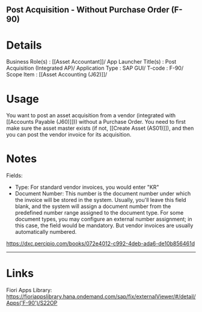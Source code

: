 Post Acquisition - Without Purchase Order (F-90)
---
# Details
Business Role(s)          :  [[Asset Accountant]]/
App Launcher Title(s)     :  Post Acquisition (Integrated AP)/
Application Type          :  SAP GUI/
T-code                    :  F-90/
Scope Item                :  [[Asset Accounting (J62)]]/

# Usage
You want to post an asset acquisition from a vendor (integrated with [[Accounts Payable (J60)]])) without a Purchase Order. You need to first make sure the asset master exists (if not, [[Create Asset (AS01)]]), and then you can post the vendor invoice for its acquisition. 

# Notes
Fields:
- Type: For standard vendor invoices, you would enter "KR"
- Document Number: This number is the document number under which the invoice will be stored in the system. Usually, you'll leave this field blank, and the system will assign a document number from the predefined number range assigned to the document type. For some document types, you may configure an external number assignment; in this case, the field would be mandatory. But vendor invoices are usually automatically numbered.

https://dxc.percipio.com/books/072e4012-c992-4deb-ada6-de10b856461d


---
# Links
Fiori Apps Library: https://fioriappslibrary.hana.ondemand.com/sap/fix/externalViewer/#/detail/Apps('F-90')/S22OP